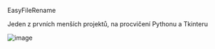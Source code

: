 EasyFileRename

Jeden z prvních menších projektů, na procvičení Pythonu a Tkinteru


![image](https://github.com/tkoubic/python-rename-files/assets/90413923/7a13c31f-b7df-43ed-9d1b-57df865088ed)

